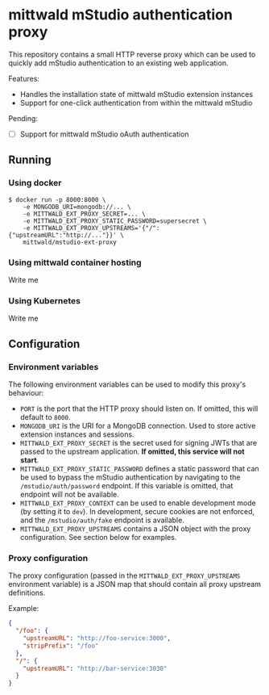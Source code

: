 # mittwald mStudio authentication proxy

This repository contains a small HTTP reverse proxy which can be used to quickly add mStudio authentication to an existing web application.

Features:

- Handles the installation state of mittwald mStudio extension instances
- Support for one-click authentication from within the mittwald mStudio

Pending:

- [ ] Support for mittwald mStudio oAuth authentication

## Running

### Using docker

```
$ docker run -p 8000:8000 \
    -e MONGODB_URI=mongodb://... \
    -e MITTWALD_EXT_PROXY_SECRET=... \
    -e MITTWALD_EXT_PROXY_STATIC_PASSWORD=supersecret \
    -e MITTWALD_EXT_PROXY_UPSTREAMS='{"/":{"upstreamURL":"http://..."}}' \
    mittwald/mstudio-ext-proxy
```

### Using mittwald container hosting

Write me

### Using Kubernetes

Write me

## Configuration

### Environment variables

The following environment variables can be used to modify this proxy's behaviour:

- `PORT` is the port that the HTTP proxy should listen on. If omitted, this will default to `8000`.
- `MONGODB_URI` is the URI for a MongoDB connection. Used to store active extension instances and sessions.
- `MITTWALD_EXT_PROXY_SECRET` is the secret used for signing JWTs that are passed to the upstream application. **If omitted, this service will not start**.
- `MITTWALD_EXT_PROXY_STATIC_PASSWORD` defines a static password that can be used to bypass the mStudio authentication by navigating to the `/mstudio/auth/password` endpoint. If this variable is omitted, that endpoint will not be available.
- `MITTWALD_EXT_PROXY_CONTEXT` can be used to enable development mode (by setting it to `dev`). In development, secure cookies are not enforced, and the `/mstudio/auth/fake` endpoint is available.
- `MITTWALD_EXT_PROXY_UPSTREAMS` contains a JSON object with the proxy configuration. See section below for examples.

### Proxy configuration

The proxy configuration (passed in the `MITTWALD_EXT_PROXY_UPSTREAMS` environment variable) is a JSON map that should contain all proxy upstream definitions.

Example:

```json
{
  "/foo": {
    "upstreamURL": "http://foo-service:3000",
    "stripPrefix": "/foo"
  },
  "/": {
    "upstreamURL": "http://bar-service:3030"
  }
}
```
